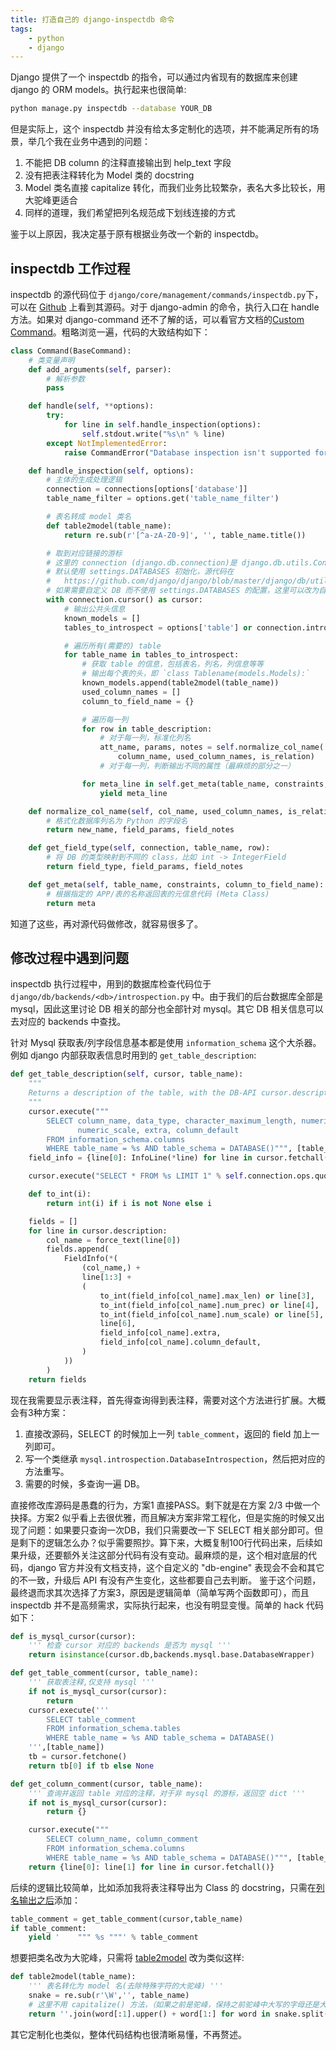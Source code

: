 ```yaml
---
title: 打造自己的 django-inspectdb 命令
tags:
    - python
    - django
---
```


Django 提供了一个 inspectdb 的指令，可以通过内省现有的数据库来创建 django 的 ORM models。执行起来也很简单:
```bash
python manage.py inspectdb --database YOUR_DB
```
但是实际上，这个 inspectdb 并没有给太多定制化的选项，并不能满足所有的场景，举几个我在业务中遇到的问题：
1. 不能把 DB column 的注释直接输出到 help_text 字段
2. 没有把表注释转化为 Model 类的 docstring
3. Model 类名直接 capitalize 转化，而我们业务比较繁杂，表名大多比较长，用大驼峰更适合
4. 同样的道理，我们希望把列名规范成下划线连接的方式

鉴于以上原因，我决定基于原有根据业务改一个新的 inspectdb。
<!-- more -->

## inspectdb 工作过程
inspectdb 的源代码位于 `django/core/management/commands/inspectdb.py`下，可以在 [Github](https://github.com/django/django/blob/master/django/core/management/commands/inspectdb.py) 上看到其源码。对于 django-admin 的命令，执行入口在 handle 方法。如果对 django-command 还不了解的话，可以看官方文档的[Custom Command](https://docs.djangoproject.com/en/1.10/howto/custom-management-commands/)。粗略浏览一遍，代码的大致结构如下：
```python
class Command(BaseCommand):
    # 类变量声明
    def add_arguments(self, parser):
        # 解析参数
        pass

    def handle(self, **options):
        try:
            for line in self.handle_inspection(options):
                self.stdout.write("%s\n" % line)
        except NotImplementedError:
            raise CommandError("Database inspection isn't supported for the currently selected database backend.")

    def handle_inspection(self, options):
        # 主体的生成处理逻辑
        connection = connections[options['database']]
        table_name_filter = options.get('table_name_filter')

        # 表名转成 model 类名
        def table2model(table_name):
            return re.sub(r'[^a-zA-Z0-9]', '', table_name.title())

        # 取到对应链接的游标
        # 这里的 connection (django.db.connection)是 django.db.utils.ConnectionHandler 的实例
        # 默认使用 settings.DATABASES 初始化，源代码在
        #   https://github.com/django/django/blob/master/django/db/utils.py#L144
        # 如果需要自定义 DB 而不使用 settings.DATABASES 的配置，这里可以改为自己新建的实例
        with connection.cursor() as cursor:
            # 输出公共头信息
            known_models = []
            tables_to_introspect = options['table'] or connection.introspection.table_names(cursor)

            # 遍历所有(需要的) table
            for table_name in tables_to_introspect:
                # 获取 table 的信息，包括表名，列名，列信息等等
                # 输出每个表的头，即 `class Tablename(models.Models):`
                known_models.append(table2model(table_name))
                used_column_names = []
                column_to_field_name = {}

                # 遍历每一列
                for row in table_description:
                    # 对于每一列，标准化列名
                    att_name, params, notes = self.normalize_col_name(
                        column_name, used_column_names, is_relation)
                    # 对于每一列，判断输出不同的属性（最麻烦的部分之一）

                for meta_line in self.get_meta(table_name, constraints, column_to_field_name):
                    yield meta_line

    def normalize_col_name(self, col_name, used_column_names, is_relation):
        # 格式化数据库列名为 Python 的字段名
        return new_name, field_params, field_notes

    def get_field_type(self, connection, table_name, row):
        # 将 DB 的类型映射到不同的 class，比如 int -> IntegerField
        return field_type, field_params, field_notes

    def get_meta(self, table_name, constraints, column_to_field_name):
        # 根据指定的 APP/表的名称返回表的元信息代码 (Meta Class)
        return meta
```
知道了这些，再对源代码做修改，就容易很多了。

## 修改过程中遇到问题
inspectdb 执行过程中，用到的数据库检查代码位于 `django/db/backends/<db>/introspection.py` 中。由于我们的后台数据库全部是 mysql，因此这里讨论 DB 相关的部分也全部针对 mysql。其它 DB 相关信息可以去对应的 backends 中查找。

针对 Mysql 获取表/列字段信息基本都是使用 `information_schema` 这个大杀器。例如 django 内部获取表信息时用到的 `get_table_description`:
```python
def get_table_description(self, cursor, table_name):
    """
    Returns a description of the table, with the DB-API cursor.description interface."
    """
    cursor.execute("""
        SELECT column_name, data_type, character_maximum_length, numeric_precision,
               numeric_scale, extra, column_default
        FROM information_schema.columns
        WHERE table_name = %s AND table_schema = DATABASE()""", [table_name])
    field_info = {line[0]: InfoLine(*line) for line in cursor.fetchall()}

    cursor.execute("SELECT * FROM %s LIMIT 1" % self.connection.ops.quote_name(table_name))

    def to_int(i):
        return int(i) if i is not None else i

    fields = []
    for line in cursor.description:
        col_name = force_text(line[0])
        fields.append(
            FieldInfo(*(
                (col_name,) +
                line[1:3] +
                (
                    to_int(field_info[col_name].max_len) or line[3],
                    to_int(field_info[col_name].num_prec) or line[4],
                    to_int(field_info[col_name].num_scale) or line[5],
                    line[6],
                    field_info[col_name].extra,
                    field_info[col_name].column_default,
                )
            ))
        )
    return fields
```
现在我需要显示表注释，首先得查询得到表注释，需要对这个方法进行扩展。大概会有3种方案：
1. 直接改源码，SELECT 的时候加上一列 `table_comment`，返回的 field 加上一列即可。
2. 写一个类继承 `mysql.introspection.DatabaseIntrospection`，然后把对应的方法重写。
3. 需要的时候，多查询一遍 DB。

直接修改库源码是愚蠢的行为，方案1 直接PASS。剩下就是在方案 2/3 中做一个抉择。方案2 似乎看上去很优雅，而且解决方案非常工程化，但是实施的时候又出现了问题：如果要只查询一次DB，我们只需要改一下 SELECT 相关部分即可。但是剩下的逻辑怎么办？似乎需要照抄。算下来，大概复制100行代码出来，后续如果升级，还要额外关注这部分代码有没有变动。最麻烦的是，这个相对底层的代码，django 官方并没有文档支持，这个自定义的 "db-engine" 表现会不会和其它的不一致，升级后 API 有没有产生变化，这些都要自己去判断。
鉴于这个问题，最终退而求其次选择了方案3，原因是逻辑简单（简单写两个函数即可），而且 inspectdb 并不是高频需求，实际执行起来，也没有明显变慢。简单的 hack 代码如下：
```python
def is_mysql_cursor(cursor):
    ''' 检查 cursor 对应的 backends 是否为 mysql '''
    return isinstance(cursor.db,backends.mysql.base.DatabaseWrapper)

def get_table_comment(cursor, table_name):
    ''' 获取表注释,仅支持 mysql '''
    if not is_mysql_cursor(cursor):
        return
    cursor.execute('''
        SELECT table_comment
        FROM information_schema.tables
        WHERE table_name = %s AND table_schema = DATABASE()
    ''',[table_name])
    tb = cursor.fetchone()
    return tb[0] if tb else None

def get_column_comment(cursor, table_name):
    ''' 查询并返回 table 对应的注释，对于非 mysql 的游标，返回空 dict '''
    if not is_mysql_cursor(cursor):
        return {}

    cursor.execute("""
        SELECT column_name, column_comment
        FROM information_schema.columns
        WHERE table_name = %s AND table_schema = DATABASE()""", [table_name])
    return {line[0]: line[1] for line in cursor.fetchall()}
```
后续的逻辑比较简单，比如添加我将表注释导出为 Class 的 docstring，只需在[列名输出之后](https://github.com/django/django/blob/master/django/core/management/commands/inspectdb.py#L91)添加：
```python
table_comment = get_table_comment(cursor,table_name)
if table_comment:
    yield '    """ %s """' % table_comment
```
想要把类名改为大驼峰，只需将 [table2model](https://github.com/django/django/blob/master/django/core/management/commands/inspectdb.py#L42) 改为类似这样:
```python
def table2model(table_name):
    ''' 表名转化为 model 名(去除特殊字符的大驼峰) '''
    snake = re.sub(r'\W','', table_name)
    # 这里不用 capitalize() 方法，（如果之前是驼峰，保持之前驼峰中大写的字母还是大写）
    return ''.join(word[:1].upper() + word[1:] for word in snake.split('_'))
```
其它定制化也类似，整体代码结构也很清晰易懂，不再赘述。
